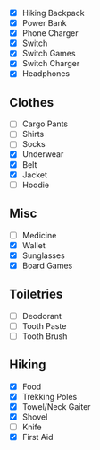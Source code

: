 - [x] Hiking Backpack
- [x] Power Bank
- [x] Phone Charger
- [x] Switch
- [x] Switch Games
- [x] Switch Charger
- [x] Headphones

## Clothes
- [ ] Cargo Pants
- [ ] Shirts
- [ ] Socks
- [x] Underwear
- [x] Belt
- [x] Jacket
- [ ] Hoodie

## Misc
- [ ] Medicine
- [x] Wallet
- [x] Sunglasses
- [x] Board Games

## Toiletries
- [ ] Deodorant
- [ ] Tooth Paste
- [ ] Tooth Brush

## Hiking

- [x] Food
- [x] Trekking Poles
- [x] Towel/Neck Gaiter
- [x] Shovel
- [ ] Knife
- [x] First Aid